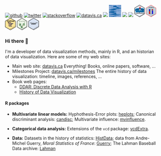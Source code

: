 
<!-- icons -->
<!--
[<img src='https://cdn.jsdelivr.net/npm/simple-icons@3.0.1/icons/github.svg' alt='github' height='30'>](https://github.com/friendly)
[<img src='https://cdn.jsdelivr.net/npm/simple-icons@3.0.1/icons/twitter.svg' alt='twitter' height='30'>](https://twitter.com/datavisFriendly)
[<img src='https://cdn.jsdelivr.net/npm/simple-icons@3.0.1/icons/stackoverflow.svg' alt='stackoverflow' height='30'>](https://stackoverflow.com/users/user101089)
[<img src='https://cdn.jsdelivr.net/npm/simple-icons@3.0.1/icons/icloud.svg' alt='website' height='30'>](https://www.datavis.ca) 
[<img src='https://raw.githubusercontent.com/friendly/6135/master/images/icons/psy6135-icon.png' alt='Psyc6135' height='30'>](https://friendly.github.io/6135/)
[<img src='https://raw.githubusercontent.com/friendly/HistDataVis/main/images/favicon_io/android-chrome-192x192.png' alt='HistDataVis' height='30'>](https://friendly.github.io/HistDataVis/)
<br />
-->

<!-- using https://simpleicons.now.sh/:name/:color -->
[<img src='https://simpleicons.vercel.app/github/4183C4' alt='github' height='40'>](https://github.com/friendly)
[<img src='https://simpleicons.vercel.app/twitter/00acee' alt='twitter' height='40'>](https://twitter.com/datavisFriendly)
[<img src='https://simpleicons.vercel.app/stackoverflow/F47F24' alt='stackoverflow' height='40'>](https://stackoverflow.com/users/user101089)
[<img src='https://www.datavis.ca/favicon.ico' alt='datavis.ca' height='40'>](https://www.datavis.ca)
[<img src='https://raw.githubusercontent.com/friendly/6135/master/images/icons/psy6135-icon.png' height='40'>](https://friendly.github.io/6135/)
[<img src='https://raw.githubusercontent.com/friendly/HistDataVis/main/images/favicon_io/android-chrome-192x192.png' height='40'>](https://friendly.github.io/HistDataVis/)
[<img src='https://raw.githubusercontent.com/friendly/heplots/master/man/figures/logo.png' height='40'>](https://github.com/friendly/heplots)
[<img src='https://raw.githubusercontent.com/friendly/candisc/master/candisc-logo.png' height='40'>](https://github.com/friendly/candisc)
[<img src='https://raw.githubusercontent.com/friendly/mvinfluence/master/man/figures/logo.png' height='40'>](https://github.com/friendly/mvinfluence)
[<img src='https://raw.githubusercontent.com/friendly/vcdExtra/master/man/figures/logo.png' height='40'>](https://github.com/friendly/vcdextra)
[<img src='https://raw.githubusercontent.com/friendly/HistData/master/man/figures/HistData-logo.png' height='40'>](https://github.com/friendly/HistData)
[<img src='https://raw.githubusercontent.com/friendly/Guerry/master/man/figures/Guerry-logo.png' height='40'>](https://github.com/friendly/Guerry)
[<img src='https://raw.githubusercontent.com/friendly/statquotes/master/man/figures/statquotes-logo.png' height='40'>](https://github.com/friendly/statquotes)





### Hi there 👋

<!--
**friendly/friendly** is a ✨ _special_ ✨ repository because its `README.md` (this file) appears on your GitHub profile.

Here are some ideas to get you started:

- 🔭 I’m currently working on ...
- 🌱 I’m currently learning ...
- 👯 I’m looking to collaborate on ...
- 🤔 I’m looking for help with ...
- 💬 Ask me about ...
- 📫 How to reach me: ...
- 😄 Pronouns: ...
- ⚡ Fun fact: ...
-->
I'm a developer of data visualization methods, mainly in R, and an historian of data visualization. Here are some of my web sites:

- Main web site: [datavis.ca](https://www.datavis.ca) Everything! Books, online papers, software, ...
- Milestones Project: [datavis.ca/milestones](https://www.datavis.ca/milestones) The entire history of data visualization: timeline, images, references, ...
- Book web pages: 
  + [DDAR: Discrete Data Analysis with R](http://ddar.datavis.ca/)
  + [History of Data Visualization](https://friendly.github.io/HistDataVis/)

#### R packages

- **Multivariate linear models:** Hyphothesis-Error plots: [heplots](https://github.com/friendly/heplots); Canonical discriminant analysis: [candisc](https://github.com/friendly/candisc); 
Multivariate influence: [mvinfluence](https://github.com/friendly/mvinfluence).

- **Categorical data analysis:** Extensions of the `vcd` package: [vcdExtra](https://github.com/friendly/heplots).

- **Data:** Datasets in the history of statistics: [HistData](https://github.com/friendly/HistData); data from Andre-Michel Guerry, _Moral Statistics of France_: [Guerry](https://github.com/friendly/Guerry); The Lahman Baseball Data archive: [Lahman](https://github.com/cdalzell/Lahman)
